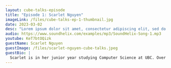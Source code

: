 ```yaml
---
layout: cube-talks-episode
title: "Episode 1: Scarlet Nguyen"
imageLink: /files/cube-talks-ep-1-thumbnail.jpg
date: 2023-03-02
desc: "Lorem ipsum dolor sit amet, consectetur adipiscing elit, sed do eiusmod tempor incididunt ut labore et dolore magna aliqua. Lorem ipsum dolor sit amet, consectetur adipiscing elit, sed do eiusmod tempor incididunt ut labore et dolore magna aliqua. Lorem ipsum dolor sit amet, consectetur adipiscing elit, sed do eiusmod tempor incididunt ut labore et dolore magna aliqua."
audio: https://www.soundhelix.com/examples/mp3/SoundHelix-Song-1.mp3
youtube: KeT7btOQizk
guestName: Scarlet Nguyen
guestImage: /files/scarlet-nguyen-cube-talks.jpeg
guestBio: |
  Scarlet is in her junior year studying Computer Science at UBC. Over the past few years, Scarlet has interned at numerous tech companies including Hootsuite, IMI.AI, Bolt, Google, Linkedin, and Slack. She is also planning to join Dropbox as a software engineering intern this summer. On Scarlet’s LinkedIn, you can find many useful resources, motivational posts, and other words of advice about her experiences! Reach out to them [here](https://www.linkedin.com/in/scarletnguyen/)!
---
```

